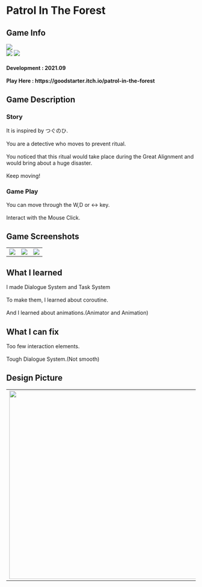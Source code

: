 # Patrol In The Forest
 <div>
    <h2> Game Info </h2>
    <img src = "https://img.itch.zone/aW1nLzgxNzEwMjYucG5n/315x250%23c/6pCXUE.png"><br>
    <img src="https://img.shields.io/badge/Unity-yellow?style=flat-square&logo=Unity&logoColor=FFFFFF"/>
    <img src="https://img.shields.io/badge/Horror-black"/>
    <h4> Development : 2021.09 <br><br>
    Play Here : https://goodstarter.itch.io/patrol-in-the-forest
    
  </div>
  <div>
    <h2> Game Description </h2>
    <h3> Story </h3>
     It is inspired by つぐのひ.<br><br>
     You are a detective who moves to prevent ritual.<br><br>
     You noticed that this ritual would take place during the Great Alignment and would bring about a huge disaster.<br><br>
     Keep moving!
    <h3> Game Play </h3>
     You can move through the W,D or <-> key.<br><br>
     Interact with the Mouse Click. 
  </div>
  <div>
    <h2> Game Screenshots </h2>
      <table>
        <td><img src = "https://img.itch.zone/aW1hZ2UvMTIwODgwMC84ODQxODA4LnBuZw==/347x500/wiDizB.png"></td>
        <td><img src = "https://img.itch.zone/aW1hZ2UvMTIwODgwMC84ODQxODA5LnBuZw==/347x500/dvHOrU.png"></td>
        <td><img src = "https://img.itch.zone/aW1hZ2UvMTIwODgwMC84ODQxODEwLnBuZw==/347x500/Jflrh4.png"></td>
      </table>
  </div>
  <div>
    <h2> What I learned </h2>
      I made Dialogue System and Task System<br><br>
      To make them, I learned about coroutine.<br><br>
      And I learned about animations.(Animator and Animation)
  </div>
  <div>
    <h2> What I can fix </h2>
      Too few interaction elements.<br><br>
      Tough Dialogue System.(Not smooth)
   <h2> Design Picture </h2>
   <table>
        <td><img src = "https://postfiles.pstatic.net/MjAyMjA1MDVfNzMg/MDAxNjUxNzMzMDU0NDQw.5znUwtLycsFQO_vuuTp3DFwxDb1FQHIYm-J4GlzekBog.CNo5FN8B76J8JZQyklC21zSIwE6h4EFcgOZJ5LRYBAsg.JPEG.tdj04131/KakaoTalk_20220505_154310321.jpg?type=w773" height = 500></td>
        <td><img src = "https://postfiles.pstatic.net/MjAyMjA1MDVfMjA3/MDAxNjUxNzMzMDU0ODMz.LZH1FX5zQqHr362_yTqW-TPfqBN1YfCPPN16VN6Cb6wg.KdYMFYAzPtLf3Dj0rA-1z9y0D1etaQS1rr5mrymovS0g.JPEG.tdj04131/KakaoTalk_20220505_154310321_01.jpg?type=w773" height = 500></td>
      </table>
  </div>
